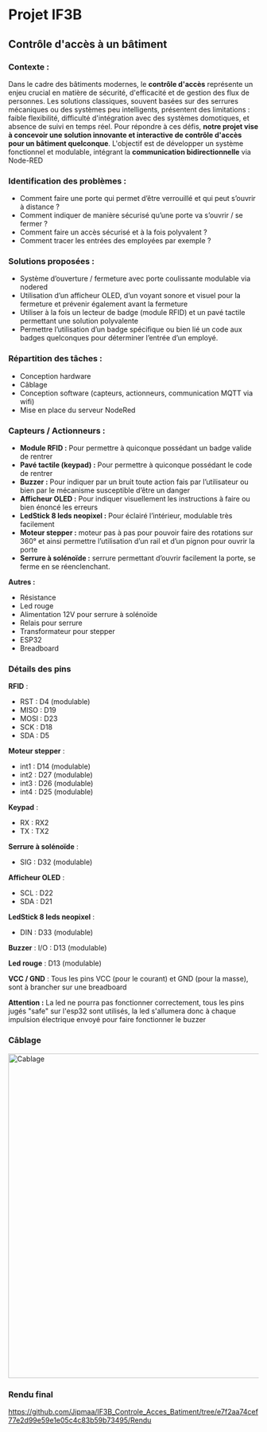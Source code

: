 # Projet IF3B
## Contrôle d'accès à un bâtiment

### Contexte :
Dans le cadre des bâtiments modernes, le **contrôle d'accès** représente un enjeu crucial en matière de sécurité, d'efficacité et de gestion des flux de personnes. Les solutions classiques, souvent basées sur des serrures mécaniques ou des systèmes peu intelligents, présentent des limitations : faible flexibilité, difficulté d'intégration avec des systèmes domotiques, et absence de suivi en temps réel.
Pour répondre à ces défis, **notre projet vise à concevoir une solution innovante et interactive de contrôle d'accès pour un bâtiment quelconque**. L'objectif est de développer un système fonctionnel et modulable, intégrant la **communication bidirectionnelle** via Node-RED

### Identification des problèmes :
- Comment faire une porte qui permet d’être verrouillé et qui peut s’ouvrir à distance ?
- Comment indiquer de manière sécurisé qu’une porte va s’ouvrir / se fermer ?
- Comment faire un accès sécurisé et à la fois polyvalent ?
- Comment tracer les entrées des employées par exemple ?

### Solutions proposées :
- Système d’ouverture / fermeture avec porte coulissante modulable via nodered
- Utilisation d’un afficheur OLED, d’un voyant sonore et visuel pour la fermeture et prévenir également avant la fermeture
- Utiliser à la fois un lecteur de badge (module RFID) et un pavé tactile permettant une solution polyvalente
- Permettre l’utilisation d’un badge spécifique ou bien lié un code aux badges quelconques pour déterminer l’entrée d’un employé.

### Répartition des tâches : 
- Conception hardware
- Câblage
- Conception software (capteurs, actionneurs, communication MQTT via wifi)
- Mise en place du serveur NodeRed

### Capteurs / Actionneurs :
- __Module RFID :__ Pour permettre à quiconque possédant un badge valide de rentrer
- __Pavé tactile (keypad) :__ Pour permettre à quiconque possédant le code de rentrer
- __Buzzer :__ Pour indiquer par un bruit toute action fais par l’utilisateur ou bien par le mécanisme susceptible d’être un danger
- __Afficheur OLED :__ Pour indiquer visuellement les instructions à faire ou bien énoncé les erreurs
- __LedStick 8 leds neopixel :__ Pour éclairé l’intérieur, modulable très facilement
- __Moteur stepper :__ moteur pas à pas pour pouvoir faire des rotations sur 360° et ainsi permettre l’utilisation d’un rail et d’un pignon pour ouvrir la porte
- __Serrure à solénoïde :__ serrure permettant d’ouvrir facilement la porte, se ferme en se réenclenchant.

**__Autres :__**
- Résistance
- Led rouge
- Alimentation 12V pour serrure à solénoïde
- Relais pour serrure
- Transformateur pour stepper
- ESP32
- Breadboard

### Détails des pins
**RFID** :
- RST : D4 (modulable)
- MISO : D19
- MOSI : D23
- SCK : D18
- SDA : D5

**Moteur stepper** :
- int1 : D14 (modulable)
- int2 : D27 (modulable)
- int3 : D26 (modulable)
- int4 : D25 (modulable)

**Keypad** :
- RX : RX2
- TX : TX2

**Serrure à solénoïde** :
- SIG : D32 (modulable)

**Afficheur OLED** :
- SCL : D22
- SDA : D21

**LedStick 8 leds neopixel** :
- DIN : D33 (modulable)

**Buzzer** :
I/O : D13 (modulable)

**Led rouge** :
D13 (modulable)

**VCC / GND** :
Tous les pins VCC (pour le courant) et GND (pour la masse), sont à brancher sur une breadboard

**__Attention :__** La led ne pourra pas fonctionner correctement, tous les pins jugés "safe" sur l'esp32 sont utilisés, la led s'allumera donc à chaque impulsion électrique envoyé pour faire fonctionner le buzzer

### Câblage
<img width="651" alt="Cablage" src="https://github.com/user-attachments/assets/30147bf9-b54b-415d-bfe6-369ea2827b7c" />

### Rendu final
https://github.com/Jipmaa/IF3B_Controle_Acces_Batiment/tree/e7f2aa74cef77e2d99e59e1e05c4c83b59b73495/Rendu
